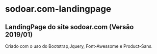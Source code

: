 # sodoar.com-landingpage
## LandingPage do site sodoar.com (Versão 2019/01)
Criado com o uso do Bootstrap,Jquery, Font-Awessome e Product-Sans.
